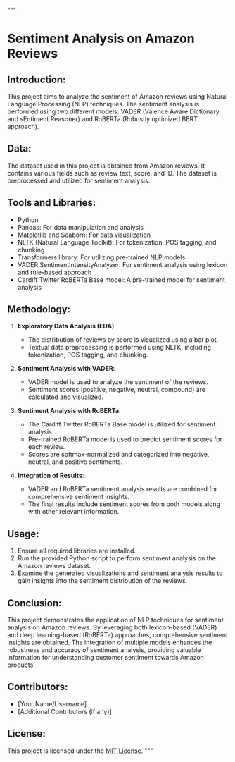 """
# Sentiment Analysis on Amazon Reviews

## Introduction:
This project aims to analyze the sentiment of Amazon reviews using Natural Language Processing (NLP) techniques. The sentiment analysis is performed using two different models: VADER (Valence Aware Dictionary and sEntiment Reasoner) and RoBERTa (Robustly optimized BERT approach). 

## Data:
The dataset used in this project is obtained from Amazon reviews. It contains various fields such as review text, score, and ID. The dataset is preprocessed and utilized for sentiment analysis.

## Tools and Libraries:
- Python
- Pandas: For data manipulation and analysis
- Matplotlib and Seaborn: For data visualization
- NLTK (Natural Language Toolkit): For tokenization, POS tagging, and chunking
- Transformers library: For utilizing pre-trained NLP models
- VADER SentimentIntensityAnalyzer: For sentiment analysis using lexicon and rule-based approach
- Cardiff Twitter RoBERTa Base model: A pre-trained model for sentiment analysis

## Methodology:
1. **Exploratory Data Analysis (EDA)**:
   - The distribution of reviews by score is visualized using a bar plot.
   - Textual data preprocessing is performed using NLTK, including tokenization, POS tagging, and chunking.

2. **Sentiment Analysis with VADER**:
   - VADER model is used to analyze the sentiment of the reviews. 
   - Sentiment scores (positive, negative, neutral, compound) are calculated and visualized.

3. **Sentiment Analysis with RoBERTa**:
   - The Cardiff Twitter RoBERTa Base model is utilized for sentiment analysis.
   - Pre-trained RoBERTa model is used to predict sentiment scores for each review.
   - Scores are softmax-normalized and categorized into negative, neutral, and positive sentiments.

4. **Integration of Results**:
   - VADER and RoBERTa sentiment analysis results are combined for comprehensive sentiment insights.
   - The final results include sentiment scores from both models along with other relevant information.

## Usage:
1. Ensure all required libraries are installed.
2. Run the provided Python script to perform sentiment analysis on the Amazon reviews dataset.
3. Examine the generated visualizations and sentiment analysis results to gain insights into the sentiment distribution of the reviews.

## Conclusion:
This project demonstrates the application of NLP techniques for sentiment analysis on Amazon reviews. By leveraging both lexicon-based (VADER) and deep learning-based (RoBERTa) approaches, comprehensive sentiment insights are obtained. The integration of multiple models enhances the robustness and accuracy of sentiment analysis, providing valuable information for understanding customer sentiment towards Amazon products.

## Contributors:
- [Your Name/Username]
- [Additional Contributors (if any)]

## License:
This project is licensed under the [MIT License](https://opensource.org/licenses/MIT).
"""
